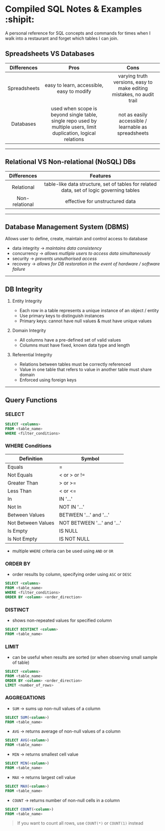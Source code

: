 Compiled SQL Notes & Examples :shipit:
=======================================

A personal reference for SQL concepts and commands for times when I walk into a restaurant and forget which tables I can join.

## Spreadsheets VS Databases

| Differences   | Pros          | Cons        |
|:-------------:|:-------------:| :-----------:|
| Spreadsheets  | easy to learn, accessible, easy to modify | varying truth versions, easy to make editing mistakes, no audit trail |
| Databases     | used when scope is beyond single table, single repo used by multiple users, limit duplication, logical relations      |         not as easily accessible / learnable as spreadsheets |



---



## Relational VS Non-relational (NoSQL) DBs

| Differences        | Features      |
|:-------------:     |:-------------:|
| Relational         | table-like data structure, set of tables for related data, set of logic governing tables |
| Non-relational     | effective for unstructured data |



---



## Database Management System (DBMS)

Allows user to define, create, maintain and control access to database


- data integrity -> *maintains data consistency*
- concurrency -> *allows mutliple users to access data simultaneously*
- security -> *prevents unauthorised access*
- recovery -> *allows for DB restoration in the event of hardware / software failure*



---



## DB Integrity

1. Entity Integrity
    * Each row in a table represents a unique instance of an object / entity
    * Use primary keys to distinguish instances
    * Primary keys: cannot have null values & must have unique values

2. Domain Integrity
    * All columns have a pre-defined set of valid values
    * Columns must have fixed, known data type and length

3. Referential Integrity
    * Relations between tables must be correctly referenced
    * Value in one table that refers to value in another table must share domain
    * Enforced using foreign keys


---

## Query Functions

### SELECT

```sql
SELECT <columns>
FROM <table_name>
WHERE <filter_conditions>
```



### WHERE Conditions

Definition | Symbol
--- | ---
Equals | =
Not Equals | < or > or !=
Greater Than | > or >=
Less Than | < or <=
In | IN '...'
Not In | NOT IN '...'
Between Values | BETWEEN '...' and '...'
Not Between Values | NOT BETWEEN '...' and '...'
Is Empty | IS NULL
Is Not Empty | IS NOT NULL

- multiple `WHERE` criteria can be used using `AND` or `OR`



### ORDER BY

- order results by column, specifying order using `ASC` or `DESC`

```sql
SELECT <columns>
FROM <table_name>
WHERE <filter_conditions>
ORDER BY <column> <order_direction>
```



### DISTINCT 

- shows non-repeated values for specified column

```sql
SELECT DISTINCT <column>
FROM <table_name>
```



### LIMIT

- can be useful when results are sorted (or when observing small sample of table)

```sql
SELECT <columns>
FROM <table_name>
ORDER BY <column> <order_direction>
LIMIT <number_of_rows>
```



### AGGREGATIONS

- `SUM` -> sums up non-null values of a column

```sql
SELECT SUM(<column>)
FROM <table_name>
```

- `AVG` -> returns average of non-null values of a column

```sql
SELECT AVG(<column>)
FROM <table_name>
```

- `MIN` -> returns smallest cell value

```sql
SELECT MIN(<column>)
FROM <table_name>
```

- `MAX` -> returns largest cell value

```sql
SELECT MAX(<column>)
FROM <table_name>
```

- `COUNT` -> returns number of non-null cells in a column

```sql
SELECT COUNT(<column>)
FROM <table_name>
```

> If you want to count all rows, use `COUNT(*)` or `COUNT(1)` instead



